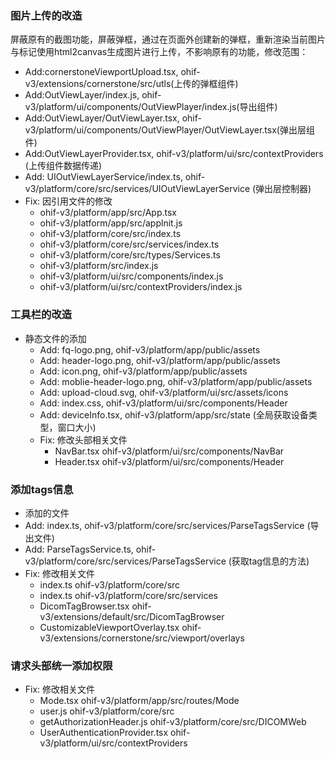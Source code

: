 ### 图片上传的改造
屏蔽原有的截图功能，屏蔽弹框，通过在页面外创建新的弹框，重新渲染当前图片与标记使用html2canvas生成图片进行上传，不影响原有的功能，修改范围：

- Add:cornerstoneViewportUpload.tsx, ohif-v3/extensions/cornerstone/src/utls(上传的弹框组件)
- Add:OutViewLayer/index.js, ohif-v3/platform/ui/components/OutViewPlayer/index.js(导出组件)
- Add:OutViewLayer/OutViewLayer.tsx, ohif-v3/platform/ui/components/OutViewPlayer/OutViewLayer.tsx(弹出层组件)
- Add:OutViewLayerProvider.tsx, ohif-v3/platform/ui/src/contextProviders (上传组件数据传递)
- Add: UIOutViewLayerService/index.ts, ohif-v3/platform/core/src/services/UIOutViewLayerService (弹出层控制器)
- Fix: 因引用文件的修改
  * ohif-v3/platform/app/src/App.tsx
  * ohif-v3/platform/app/src/applnit.js
  * ohif-v3/platform/core/src/index.ts
  * ohif-v3/platform/core/src/services/index.ts
  * ohif-v3/platform/core/src/types/Services.ts
  * ohif-v3/platform/src/index.js
  * ohif-v3/platform/ui/src/components/index.js
  * ohif-v3/platform/ui/src/contextProviders/index.js

### 工具栏的改造
- 静态文件的添加
  - Add: fq-logo.png, ohif-v3/platform/app/public/assets
  - Add: header-logo.png, ohif-v3/platform/app/public/assets
  - Add: icon.png, ohif-v3/platform/app/public/assets
  - Add: moblie-header-logo.png, ohif-v3/platform/app/public/assets
  - Add: upload-cloud.svg, ohif-v3/platform/ui/src/assets/icons
  - Add: index.css, ohif-v3/platform/ui/src/components/Header
  - Add: deviceInfo.tsx, ohif-v3/platform/app/src/state (全局获取设备类型，窗口大小)
  - Fix: 修改头部相关文件
    * NavBar.tsx ohif-v3/platform/ui/src/components/NavBar
    * Header.tsx ohif-v3/platform/ui/src/components/Header

### 添加tags信息
  - 添加的文件
  - Add: index.ts, ohif-v3/platform/core/src/services/ParseTagsService (导出文件)
  - Add: ParseTagsService.ts, ohif-v3/platform/core/src/services/ParseTagsService (获取tag信息的方法)
  - Fix: 修改相关文件
    * index.ts ohif-v3/platform/core/src
    * index.ts ohif-v3/platform/core/src/services
    * DicomTagBrowser.tsx ohif-v3/extensions/default/src/DicomTagBrowser
    * CustomizableViewportOverlay.tsx ohif-v3/extensions/cornerstone/src/viewport/overlays


### 请求头部统一添加权限
  - Fix: 修改相关文件
    * Mode.tsx ohif-v3/platform/app/src/routes/Mode
    * user.js ohif-v3/platform/core/src
    * getAuthorizationHeader.js ohif-v3/platform/core/src/DICOMWeb
    * UserAuthenticationProvider.tsx ohif-v3/platform/ui/src/contextProviders